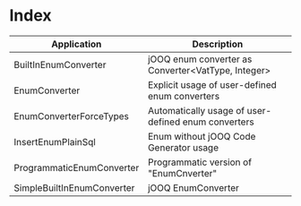 # Index

| Application                | Description
| ---------------------------|------------------------------------------------------------------------------|
| BuiltInEnumConverter       | jOOQ enum converter as Converter<VatType, Integer>                           | 
| EnumConverter              | Explicit usage of user-defined enum converters                               |
| EnumConverterForceTypes    | Automatically usage of user-defined enum converters                          |
| InsertEnumPlainSql         | Enum without jOOQ Code Generator usage                                       |
| ProgrammaticEnumConverter  | Programmatic version of "EnumCnverter"                                       |
| SimpleBuiltInEnumConverter | jOOQ EnumConverter                                                           |